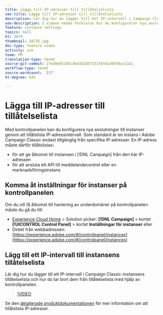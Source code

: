 ```yaml
---
title: Lägga till IP-adresser till tillåtelselista
seo-title: Lägga till IP-adresser till tillåtelselista
description: Lär dig hur du lägger till ett IP-intervall i Campaign Classic-instansens tillåtelselista och hur du tar bort dem från tillåtelselista med hjälp av kontrollpanelen.
seo-description: I videon nedan förklaras hur du konfigurerar nya anslutningar till instanser genom att tillåtslista IP-adressintervall.
feature: instance settings
topics: null
kt: 3479
thumbnail: 28726.jpg
doc-type: feature video
activity: use
team: PM
translation-type: tm+mt
source-git-commit: 27ed8e92185c4bd162d57151fbfda30078ac11b1
workflow-type: tm+mt
source-wordcount: '217'
ht-degree: 64%

---
```



# Lägga till IP-adresser till tillåtelselista

Med kontrollpanelen kan du konfigurera nya anslutningar till instanser genom att tillåtslista IP-adressintervall. Som standard är en instans i Adobe Campaign Classic endast tillgänglig från specifika IP-adresser. En IP-adress måste därför tillåtslistas:

* för att ge åtkomst till instansen i [!DNL Campaign] från den här IP-adressen
* för att ansluta ett API till meddelandecentret eller en marknadsföringsinstans

## Komma åt inställningar för instanser på kontrollpanelen

Om du vill få åtkomst till hantering av underdomäner på kontrollpanelen måste du gå du till:

* [Experience Cloud Home](https://experience.adobe.com/#/home) > Solution picker: **[!DNL Campaign]** > kortet **[!UICONTROL Control Panel]** > kortet **Inställningar för instanser**
eller
* Direkt från webbadressen: [https://experience.adobe.com/#/controlpanel/instances](https://experience.adobe.com/#/controlpanel/instances)

## Lägg till ett IP-intervall till instansens tillåtelselista

Lär dig hur du lägger till ett IP-intervall i Campaign Classic-instansens tillåtelselista och hur du tar bort dem från tillåtelselista med hjälp av kontrollpanelen.

>[!VIDEO](https://video.tv.adobe.com/v/28726?quality=12)

Se den [detaljerade produktdokumentationen](https://helpx.adobe.com/se/campaign/kb/control-panel-instance-settings.html) för mer information om att tillåtslista IP-adresser.
